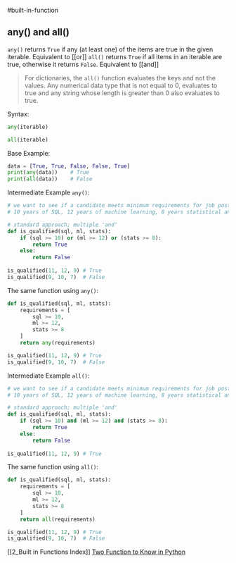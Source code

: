 #built-in-function 
## any() and all()
`any()` returns `True` if any (at least one) of the items are true in the given iterable. Equivalent to [[or]]
`all()` returns `True` if all items in an iterable are true, otherwise it returns `False`. Equivalent to [[and]]

> For dictionaries, the `all()` function evaluates the keys and not the values. Any numerical data type that is not equal to 0, evaluates to true and any string whose length is greater than 0 also evaluates to true.


Syntax:
```python
any(iterable)

all(iterable)
```

Base Example:
```python
data = [True, True, False, False, True]
print(any(data))	# True
print(all(data))	# False
```

Intermediate Example `any()`:
```python
# we want to see if a candidate meets minimum requirements for job posting:
# 10 years of SQL, 12 years of machine learning, 8 years statistical analysis

# standard approach; multiple 'and'
def is_qualified(sql, ml, stats):
	if (sql >= 10) or (ml >= 12) or (stats >= 8):
		return True
	else:
		return False
		
is_qualified(11, 12, 9)	# True
is_qualified(9, 10, 7)	# False
```

The same function using `any()`:
```python
def is_qualified(sql, ml, stats):
	requirements = [
		sql >= 10,
		ml >= 12, 
		stats >= 8
	]
	return any(requirements)

is_qualified(11, 12, 9)	# True
is_qualified(9, 10, 7)	# False
```


Intermediate Example `all()`:
```python
# we want to see if a candidate meets minimum requirements for job posting:
# 10 years of SQL, 12 years of machine learning, 8 years statistical analysis

# standard approach; multiple 'and'
def is_qualified(sql, ml, stats):
	if (sql >= 10) and (ml >= 12) and (stats >= 8):
		return True
	else:
		return False
		
is_qualified(11, 12, 9)	# True
```

The same function using `all()`:
```python
def is_qualified(sql, ml, stats):
	requirements = [
		sql >= 10,
		ml >= 12, 
		stats >= 8
	]
	return all(requirements)

is_qualified(11, 12, 9)	# True
is_qualified(9, 10, 7)	# False
```

[[2_Built in Functions Index]]
[Two Function to Know in Python](https://towardsdatascience.com/two-functions-to-know-in-python-bfb925bb5fff)
